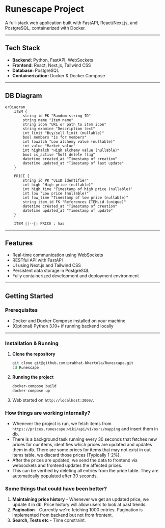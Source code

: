 # Runescape Project

A full-stack web application built with FastAPI, React/Next.js, and PostgreSQL, containerized with Docker.

---

## Tech Stack

- **Backend:** Python, FastAPI, WebSockets
- **Frontend:** React, Next.js, Tailwind CSS
- **Database:** PostgreSQL
- **Containerization:** Docker & Docker Compose

---

## DB Diagram

```mermaid
erDiagram
    ITEM {
        string id PK "Random string ID"
        string name "Item name"
        string icon "URL or path to item icon"
        string examine "Description text"
        int limit "Buy/sell limit (nullable)"
        bool members "Is for members"
        int lowalch "Low alchemy value (nullable)"
        int value "Market value"
        int highalch "High alchemy value (nullable)"
        bool is_active "Soft delete flag"
        datetime created_at "Timestamp of creation"
        datetime updated_at "Timestamp of last update"
    }

    PRICE {
        string id PK "ULID identifier"
        int high "High price (nullable)"
        int high_time "Timestamp of high price (nullable)"
        int low "Low price (nullable)"
        int low_time "Timestamp of low price (nullable)"
        string item_id FK "References ITEM.id (unique)"
        datetime created_at "Timestamp of creation"
        datetime updated_at "Timestamp of update"
    }

    ITEM ||--|| PRICE : has
```

---

## Features

- Real-time communication using WebSockets
- RESTful API with FastAPI
- UI using Next.js and Tailwind CSS
- Persistent data storage in PostgreSQL
- Fully containerized development and deployment environment

---

## Getting Started

### Prerequisites

- Docker and Docker Compose installed on your machine
- (Optional) Python 3.10+ if running backend locally

---

### Installation & Running

1. **Clone the repository**

   ```bash
   git clone git@github.com:prabhat-bhartola/Runescape.git
   cd Runescape
   ```

2. **Running the project**

   ```bash
   docker-compose build
   docker-compose up
   ```

3. Web started on `http://localhost:3000/`.

### How things are working internally?

- Whenever the project is run, we fetch items from `https://prices.runescape.wiki/api/v1/osrs/mapping` and insert them in db.
- There is a background task running every 30 seconds that fetches new prices for our items, identifies which prices are updated and updates them in db. There are some prices for items that may not exist in out items table, we discard those prices (Typically 1-2%).
- After the prices are updated, we send the data to frontend via websockets and frontend updates the affected prices.
- This can be verified by deleting all entries from the price table. They are automatically populated after 30 seconds.

### Some things that could have been better?

1. **Maintaining price history** - Whenever we get an updated price, we update it in db. Price history will allow users to look at past trends.
2. **Pagination** - Currently we're fetching 1000 entries. Pagination is implemented from backend but not from frontent.
3. **Search, Tests etc** - Time constraint.
